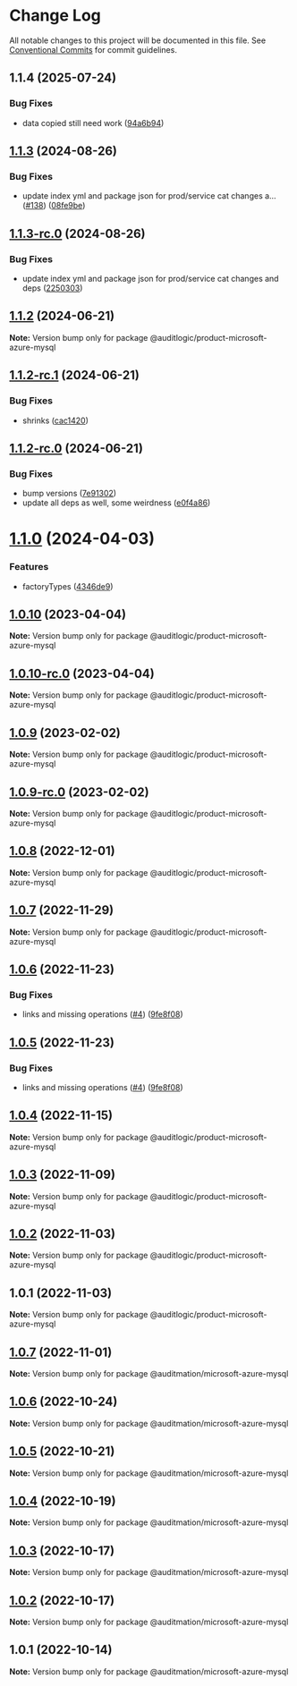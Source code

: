 # Change Log

All notable changes to this project will be documented in this file.
See [Conventional Commits](https://conventionalcommits.org) for commit guidelines.

## 1.1.4 (2025-07-24)


### Bug Fixes

* data copied still need work ([94a6b94](https://github.com/zerobias-org/product/commit/94a6b942fb0516367548599d739529536132755a))





## [1.1.3](https://github.com/auditlogic/product/compare/@auditlogic/product-microsoft-azure-mysql@1.1.2...@auditlogic/product-microsoft-azure-mysql@1.1.3) (2024-08-26)


### Bug Fixes

* update index yml and package json for prod/service cat changes a… ([#138](https://github.com/auditlogic/product/issues/138)) ([08fe9be](https://github.com/auditlogic/product/commit/08fe9beb1c8457462a19bc69caa02e6212d97e1a))





## [1.1.3-rc.0](https://github.com/auditlogic/product/compare/@auditlogic/product-microsoft-azure-mysql@1.1.2...@auditlogic/product-microsoft-azure-mysql@1.1.3-rc.0) (2024-08-26)


### Bug Fixes

* update index yml and package json for prod/service cat changes and deps ([2250303](https://github.com/auditlogic/product/commit/225030363a363608240135b7ebed386b28f01e4b))





## [1.1.2](https://github.com/auditlogic/product/compare/@auditlogic/product-microsoft-azure-mysql@1.1.2-rc.1...@auditlogic/product-microsoft-azure-mysql@1.1.2) (2024-06-21)

**Note:** Version bump only for package @auditlogic/product-microsoft-azure-mysql





## [1.1.2-rc.1](https://github.com/auditlogic/product/compare/@auditlogic/product-microsoft-azure-mysql@1.1.2-rc.0...@auditlogic/product-microsoft-azure-mysql@1.1.2-rc.1) (2024-06-21)


### Bug Fixes

* shrinks ([cac1420](https://github.com/auditlogic/product/commit/cac14200fefcd8183ab69fe89a47bd3f70f563e9))





## [1.1.2-rc.0](https://github.com/auditlogic/product/compare/@auditlogic/product-microsoft-azure-mysql@1.1.0...@auditlogic/product-microsoft-azure-mysql@1.1.2-rc.0) (2024-06-21)


### Bug Fixes

* bump versions ([7e91302](https://github.com/auditlogic/product/commit/7e913023b8b312150ed7762c32fbbe616be71de5))
* update all deps as well, some weirdness ([e0f4a86](https://github.com/auditlogic/product/commit/e0f4a864714e2d3de6bbf3da014d5312fe53be2f))





# [1.1.0](https://github.com/auditlogic/product/compare/@auditlogic/product-microsoft-azure-mysql@1.0.10...@auditlogic/product-microsoft-azure-mysql@1.1.0) (2024-04-03)


### Features

* factoryTypes ([4346de9](https://github.com/auditlogic/product/commit/4346de92693aee892fccf725338ffc7b80ab182b))





## [1.0.10](https://github.com/auditlogic/product/compare/@auditlogic/product-microsoft-azure-mysql@1.0.9...@auditlogic/product-microsoft-azure-mysql@1.0.10) (2023-04-04)

**Note:** Version bump only for package @auditlogic/product-microsoft-azure-mysql





## [1.0.10-rc.0](https://github.com/auditlogic/product/compare/@auditlogic/product-microsoft-azure-mysql@1.0.9...@auditlogic/product-microsoft-azure-mysql@1.0.10-rc.0) (2023-04-04)

**Note:** Version bump only for package @auditlogic/product-microsoft-azure-mysql





## [1.0.9](https://github.com/auditlogic/product/compare/@auditlogic/product-microsoft-azure-mysql@1.0.8...@auditlogic/product-microsoft-azure-mysql@1.0.9) (2023-02-02)

**Note:** Version bump only for package @auditlogic/product-microsoft-azure-mysql





## [1.0.9-rc.0](https://github.com/auditlogic/product/compare/@auditlogic/product-microsoft-azure-mysql@1.0.8...@auditlogic/product-microsoft-azure-mysql@1.0.9-rc.0) (2023-02-02)

**Note:** Version bump only for package @auditlogic/product-microsoft-azure-mysql





## [1.0.8](https://github.com/auditlogic/product/compare/@auditlogic/product-microsoft-azure-mysql@1.0.7...@auditlogic/product-microsoft-azure-mysql@1.0.8) (2022-12-01)

**Note:** Version bump only for package @auditlogic/product-microsoft-azure-mysql





## [1.0.7](https://github.com/auditlogic/product/compare/@auditlogic/product-microsoft-azure-mysql@1.0.6...@auditlogic/product-microsoft-azure-mysql@1.0.7) (2022-11-29)

**Note:** Version bump only for package @auditlogic/product-microsoft-azure-mysql





## [1.0.6](https://github.com/auditlogic/product/compare/@auditlogic/product-microsoft-azure-mysql@1.0.4...@auditlogic/product-microsoft-azure-mysql@1.0.6) (2022-11-23)


### Bug Fixes

* links and missing operations ([#4](https://github.com/auditlogic/product/issues/4)) ([9fe8f08](https://github.com/auditlogic/product/commit/9fe8f08fe7c57fdb79f991ac35bd6ac2e7dcad38))





## [1.0.5](https://github.com/auditlogic/product/compare/@auditlogic/product-microsoft-azure-mysql@1.0.4...@auditlogic/product-microsoft-azure-mysql@1.0.5) (2022-11-23)


### Bug Fixes

* links and missing operations ([#4](https://github.com/auditlogic/product/issues/4)) ([9fe8f08](https://github.com/auditlogic/product/commit/9fe8f08fe7c57fdb79f991ac35bd6ac2e7dcad38))





## [1.0.4](https://github.com/auditlogic/product/compare/@auditlogic/product-microsoft-azure-mysql@1.0.3...@auditlogic/product-microsoft-azure-mysql@1.0.4) (2022-11-15)

**Note:** Version bump only for package @auditlogic/product-microsoft-azure-mysql





## [1.0.3](https://github.com/auditlogic/product/compare/@auditlogic/product-microsoft-azure-mysql@1.0.2...@auditlogic/product-microsoft-azure-mysql@1.0.3) (2022-11-09)

**Note:** Version bump only for package @auditlogic/product-microsoft-azure-mysql





## [1.0.2](https://github.com/auditlogic/product/compare/@auditlogic/product-microsoft-azure-mysql@1.0.1...@auditlogic/product-microsoft-azure-mysql@1.0.2) (2022-11-03)

**Note:** Version bump only for package @auditlogic/product-microsoft-azure-mysql





## 1.0.1 (2022-11-03)

**Note:** Version bump only for package @auditlogic/product-microsoft-azure-mysql





## [1.0.7](https://github.com/auditmation/store-content/compare/@auditmation/microsoft-azure-mysql@1.0.6...@auditmation/microsoft-azure-mysql@1.0.7) (2022-11-01)

**Note:** Version bump only for package @auditmation/microsoft-azure-mysql





## [1.0.6](https://github.com/auditmation/store-content/compare/@auditmation/microsoft-azure-mysql@1.0.5...@auditmation/microsoft-azure-mysql@1.0.6) (2022-10-24)

**Note:** Version bump only for package @auditmation/microsoft-azure-mysql





## [1.0.5](https://github.com/auditmation/store-content/compare/@auditmation/microsoft-azure-mysql@1.0.4...@auditmation/microsoft-azure-mysql@1.0.5) (2022-10-21)

**Note:** Version bump only for package @auditmation/microsoft-azure-mysql





## [1.0.4](https://github.com/auditmation/store-content/compare/@auditmation/microsoft-azure-mysql@1.0.3...@auditmation/microsoft-azure-mysql@1.0.4) (2022-10-19)

**Note:** Version bump only for package @auditmation/microsoft-azure-mysql





## [1.0.3](https://github.com/auditmation/store-content/compare/@auditmation/microsoft-azure-mysql@1.0.2...@auditmation/microsoft-azure-mysql@1.0.3) (2022-10-17)

**Note:** Version bump only for package @auditmation/microsoft-azure-mysql





## [1.0.2](https://github.com/auditmation/store-content/compare/@auditmation/microsoft-azure-mysql@1.0.1...@auditmation/microsoft-azure-mysql@1.0.2) (2022-10-17)

**Note:** Version bump only for package @auditmation/microsoft-azure-mysql





## 1.0.1 (2022-10-14)

**Note:** Version bump only for package @auditmation/microsoft-azure-mysql

